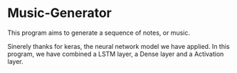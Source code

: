 # Music-Generator
This program aims to generate a sequence of notes, or music.

Sinerely thanks for keras, the neural network model we have applied.
In this program, we have combined a LSTM layer, a Dense layer and a Activation layer.
